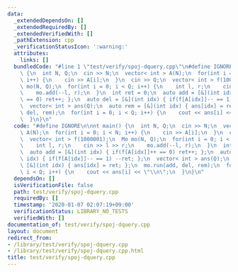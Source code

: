 ```yaml
---
data:
  _extendedDependsOn: []
  _extendedRequiredBy: []
  _extendedVerifiedWith: []
  _pathExtension: cpp
  _verificationStatusIcon: ':warning:'
  attributes:
    links: []
  bundledCode: "#line 1 \"test/verify/spoj-dquery.cpp\"\n#define IGNORE\n\nnt main()\
    \ {\n  int N, Q;\n  cin >> N;\n  vector< int > A(N);\n  for(int i = 0; i < N;\
    \ i++) {\n    cin >> A[i];\n  }\n  cin >> Q;\n  vector< int > f(1000001);\n  Mo\
    \ mo(N, Q);\n  for(int i = 0; i < Q; i++) {\n    int l, r;\n    cin >> l >> r;\n\
    \    mo.add(--l, r);\n  }\n  int ret = 0;\n  auto add = [&](int idx) { if(f[A[idx]]++\
    \ == 0) ret++; };\n  auto del = [&](int idx) { if(f[A[idx]]-- == 1) --ret; };\n\
    \  vector< int > ans(Q);\n  auto rem = [&](int idx) { ans[idx] = ret; };\n  mo.run(add,\
    \ del, rem);\n  for(int i = 0; i < Q; i++) {\n    cout << ans[i] << \"\\n\";\n\
    \  }\n}\n"
  code: "#define IGNORE\n\nnt main() {\n  int N, Q;\n  cin >> N;\n  vector< int >\
    \ A(N);\n  for(int i = 0; i < N; i++) {\n    cin >> A[i];\n  }\n  cin >> Q;\n\
    \  vector< int > f(1000001);\n  Mo mo(N, Q);\n  for(int i = 0; i < Q; i++) {\n\
    \    int l, r;\n    cin >> l >> r;\n    mo.add(--l, r);\n  }\n  int ret = 0;\n\
    \  auto add = [&](int idx) { if(f[A[idx]]++ == 0) ret++; };\n  auto del = [&](int\
    \ idx) { if(f[A[idx]]-- == 1) --ret; };\n  vector< int > ans(Q);\n  auto rem =\
    \ [&](int idx) { ans[idx] = ret; };\n  mo.run(add, del, rem);\n  for(int i = 0;\
    \ i < Q; i++) {\n    cout << ans[i] << \"\\n\";\n  }\n}\n"
  dependsOn: []
  isVerificationFile: false
  path: test/verify/spoj-dquery.cpp
  requiredBy: []
  timestamp: '2020-01-07 02:07:19+09:00'
  verificationStatus: LIBRARY_NO_TESTS
  verifiedWith: []
documentation_of: test/verify/spoj-dquery.cpp
layout: document
redirect_from:
- /library/test/verify/spoj-dquery.cpp
- /library/test/verify/spoj-dquery.cpp.html
title: test/verify/spoj-dquery.cpp
---
```

